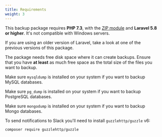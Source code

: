 ```yaml
---
title: Requirements
weight: 3
---
```


This backup package requires **PHP 7.3**, with the [ZIP module](http://php.net/manual/en/book.zip.php) and **Laravel 5.8 or higher**. It's not compatible with Windows servers.

If you are using an older version of Laravel, take a look at one of the previous versions of this package.

The package needs free disk space where it can create backups. Ensure that you have **at least** as much free space as the total size of the files you want to backup.

Make sure `mysqldump` is installed on your system if you want to backup MySQL databases.

Make sure `pg_dump` is installed on your system if you want to backup PostgreSQL databases.

Make sure `mongodump` is installed on your system if you want to backup Mongo databases.

To send notifications to Slack you'll need to install `guzzlehttp/guzzle` v6:

```bash
composer require guzzlehttp/guzzle
```

